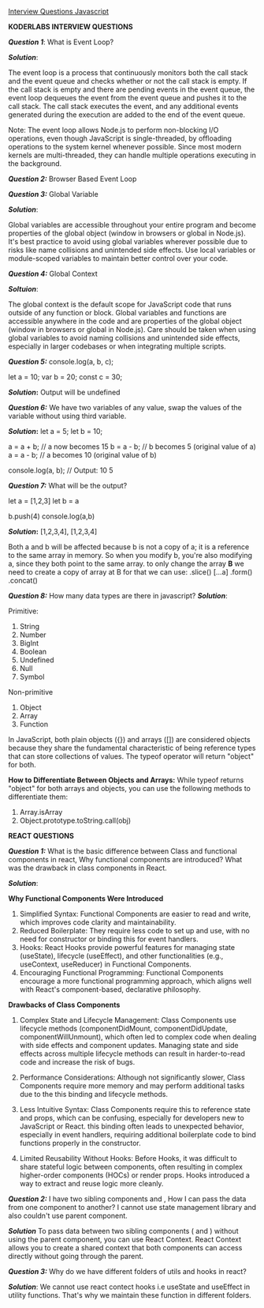 [Interview Questions Javascript](https://github.com/sudheerj/javascript-interview-questions?tab=readme-ov-file#what-is-an-event-loop)

**KODERLABS INTERVIEW QUESTIONS**

**_Question 1_**: What is Event Loop?

**_Solution_**:

The event loop is a process that continuously monitors both the call stack and the event queue and checks whether or not the call stack is empty. If the call stack is empty and there are pending events in the event queue, the event loop dequeues the event from the event queue and pushes it to the call stack. The call stack executes the event, and any additional events generated during the execution are added to the end of the event queue.

Note: The event loop allows Node.js to perform non-blocking I/O operations, even though JavaScript is single-threaded, by offloading operations to the system kernel whenever possible. Since most modern kernels are multi-threaded, they can handle multiple operations executing in the background.

**_Question 2:_** Browser Based Event Loop

**_Question 3:_** Global Variable

**_Solution_**:

Global variables are accessible throughout your entire program and become properties of the global object (window in browsers or global in Node.js).
It's best practice to avoid using global variables wherever possible due to risks like name collisions and unintended side effects. Use local variables or module-scoped variables to maintain better control over your code.

**_Question 4:_** Global Context

**_Soltuion_**:

The global context is the default scope for JavaScript code that runs outside of any function or block.
Global variables and functions are accessible anywhere in the code and are properties of the global object (window in browsers or global in Node.js).
Care should be taken when using global variables to avoid naming collisions and unintended side effects, especially in larger codebases or when integrating multiple scripts.

**_Question 5:_**
console.log(a, b, c);

let a = 10;
var b = 20;
const c = 30;

**_Solution_:** Output will be undefined

**_Question 6:_** We have two variables of any value, swap the values of the variable without using third variable.

**_Solution_:**
let a = 5;
let b = 10;

a = a + b; // a now becomes 15
b = a - b; // b becomes 5 (original value of a)
a = a - b; // a becomes 10 (original value of b)

console.log(a, b); // Output: 10 5

**_Question 7:_** What will be the output?

let a = [1,2,3]
let b = a

b.push(4)
console.log(a,b)

**_Solution_:**
[1,2,3,4], [1,2,3,4]

Both a and b will be affected because b is not a copy of a; it is a reference to the same array in memory. So when you modify b, you're also modifying a, since they both point to the same array. to only change the array **B** we need to create a copy of array at B for that we can use:
.slice()
[...a]
.form()
.concat()

**_Question 8:_** How many data types are there in javascript?
**_Solution_**:

Primitive:

1. String
2. Number
3. BigInt
4. Boolean
5. Undefined
6. Null
7. Symbol

Non-primitive

1. Object
2. Array
3. Function

In JavaScript, both plain objects ({}) and arrays ([]) are considered objects because they share the fundamental characteristic of being reference types that can store collections of values. The typeof operator will return "object" for both.

**How to Differentiate Between Objects and Arrays:**
While typeof returns "object" for both arrays and objects, you can use the following methods to differentiate them:

1. Array.isArray
2. Object.prototype.toString.call(obj)

**REACT QUESTIONS**

**_Question 1:_** What is the basic difference between Class and functional components in react, Why functional components are introduced? What was the drawback in class components in React.

**_Solution_**:

**Why Functional Components Were Introduced**

1. Simplified Syntax: Functional Components are easier to read and write, which improves code clarity and maintainability.
2. Reduced Boilerplate: They require less code to set up and use, with no need for constructor or binding this for event handlers.
3. Hooks: React Hooks provide powerful features for managing state (useState), lifecycle (useEffect), and other functionalities (e.g., useContext, useReducer) in Functional Components.
4. Encouraging Functional Programming: Functional Components encourage a more functional programming approach, which aligns well with React's component-based, declarative philosophy.

**Drawbacks of Class Components**

1. Complex State and Lifecycle Management:
   Class Components use lifecycle methods (componentDidMount, componentDidUpdate, componentWillUnmount), which often led to complex code when dealing with side effects and component updates.
   Managing state and side effects across multiple lifecycle methods can result in harder-to-read code and increase the risk of bugs.

2. Performance Considerations:
   Although not significantly slower, Class Components require more memory and may perform additional tasks due to the this binding and lifecycle methods.

3. Less Intuitive Syntax:
   Class Components require this to reference state and props, which can be confusing, especially for developers new to JavaScript or React.
   this binding often leads to unexpected behavior, especially in event handlers, requiring additional boilerplate code to bind functions properly in the constructor.

4. Limited Reusability Without Hooks:
   Before Hooks, it was difficult to share stateful logic between components, often resulting in complex higher-order components (HOCs) or render props. Hooks introduced a way to extract and reuse logic more cleanly.

**_Question 2:_** I have two sibling components <ABC /> and <XYZ />, How I can pass the data from one component to another? I cannot use state management library and also couldn't use parent component.

**_Solution_** To pass data between two sibling components (<ABC /> and <XYZ />) without using the parent component, you can use React Context. React Context allows you to create a shared context that both components can access directly without going through the parent.

**_Question 3:_** Why do we have different folders of utils and hooks in react?

**_Solution_**: We cannot use react contect hooks i.e useState and useEffect in utility functions. That's why we maintain these function in different folders.
